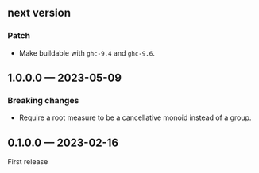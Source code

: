 ## next version

### Patch

* Make buildable with `ghc-9.4` and `ghc-9.6`.

## 1.0.0.0 — 2023-05-09

### Breaking changes

* Require a root measure to be a cancellative monoid instead of a group.

## 0.1.0.0 — 2023-02-16

First release
